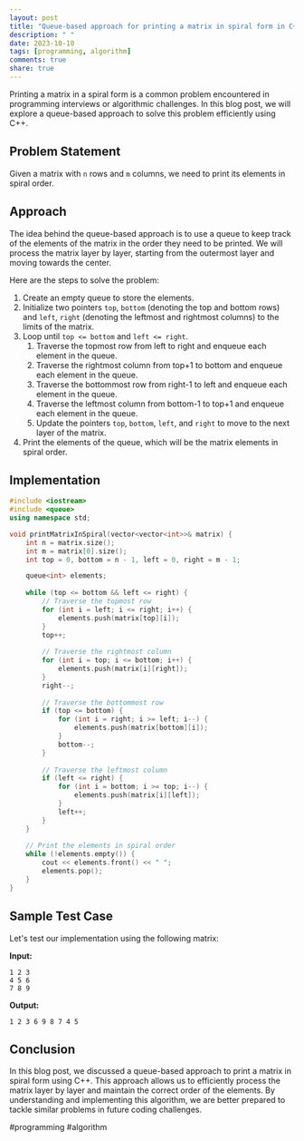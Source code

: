 ```yaml
---
layout: post
title: "Queue-based approach for printing a matrix in spiral form in C++"
description: " "
date: 2023-10-10
tags: [programming, algorithm]
comments: true
share: true
---
```


Printing a matrix in a spiral form is a common problem encountered in programming interviews or algorithmic challenges. In this blog post, we will explore a queue-based approach to solve this problem efficiently using C++.

## Problem Statement

Given a matrix with `n` rows and `m` columns, we need to print its elements in spiral order.

## Approach

The idea behind the queue-based approach is to use a queue to keep track of the elements of the matrix in the order they need to be printed. We will process the matrix layer by layer, starting from the outermost layer and moving towards the center.

Here are the steps to solve the problem:

1. Create an empty queue to store the elements.
2. Initialize two pointers `top`, `bottom` (denoting the top and bottom rows) and `left`, `right` (denoting the leftmost and rightmost columns) to the limits of the matrix.
3. Loop until `top <= bottom` and `left <= right`.
	1. Traverse the topmost row from left to right and enqueue each element in the queue.
	2. Traverse the rightmost column from top+1 to bottom and enqueue each element in the queue.
	3. Traverse the bottommost row from right-1 to left and enqueue each element in the queue.
	4. Traverse the leftmost column from bottom-1 to top+1 and enqueue each element in the queue.
	5. Update the pointers `top`, `bottom`, `left`, and `right` to move to the next layer of the matrix.
4. Print the elements of the queue, which will be the matrix elements in spiral order.

## Implementation

```cpp
#include <iostream>
#include <queue>
using namespace std;

void printMatrixInSpiral(vector<vector<int>>& matrix) {
    int n = matrix.size();
    int m = matrix[0].size();
    int top = 0, bottom = n - 1, left = 0, right = m - 1;

    queue<int> elements;
    
    while (top <= bottom && left <= right) {
        // Traverse the topmost row
        for (int i = left; i <= right; i++) {
            elements.push(matrix[top][i]);
        }
        top++;
        
        // Traverse the rightmost column
        for (int i = top; i <= bottom; i++) {
            elements.push(matrix[i][right]);
        }
        right--;
        
        // Traverse the bottommost row
        if (top <= bottom) {
            for (int i = right; i >= left; i--) {
                elements.push(matrix[bottom][i]);
            }
            bottom--;
        }
        
        // Traverse the leftmost column
        if (left <= right) {
            for (int i = bottom; i >= top; i--) {
                elements.push(matrix[i][left]);
            }
            left++;
        }
    }
    
    // Print the elements in spiral order
    while (!elements.empty()) {
        cout << elements.front() << " ";
        elements.pop();
    }
}
```
## Sample Test Case

Let's test our implementation using the following matrix:

**Input:**
```
1 2 3
4 5 6
7 8 9
```

**Output:**
```
1 2 3 6 9 8 7 4 5
```

## Conclusion

In this blog post, we discussed a queue-based approach to print a matrix in spiral form using C++. This approach allows us to efficiently process the matrix layer by layer and maintain the correct order of the elements. By understanding and implementing this algorithm, we are better prepared to tackle similar problems in future coding challenges.

#programming #algorithm
